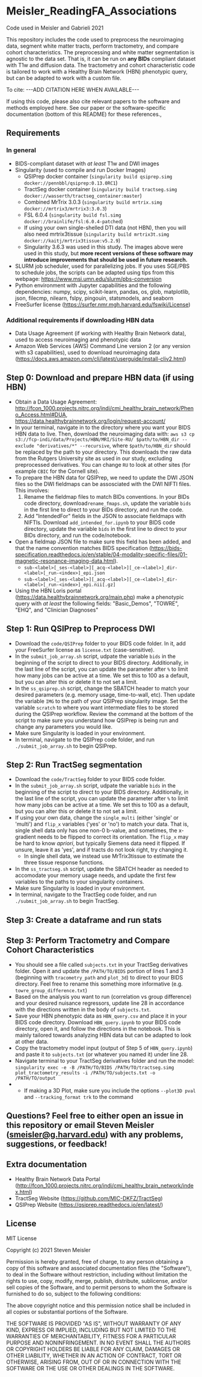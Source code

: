 # Meisler_ReadingFA_Associations
Code used in Meisler and Gabrieli 2021

This repository includes the code used to preprocess the neuroimaging data, segment white matter tracts, perform tractometry, and compare cohort characteristics. The preprocessing and white matter segmentation is agnostic to the data set. That is, it can be run on **any BIDs** compliant dataset with T1w and diffusion data. The tractometry and cohort characteristic code is tailored to work with a Healthy Brain Network (HBN) phenotypic query, but can be adapted to work with a custom file.

To cite:
---ADD CITATION HERE WHEN AVAILABLE---

If using this code, please also cite relevant papers to the software and methods employed here. See our paper or the software-specific documentation (bottom of this README) for these references.,

## Requirements
### In general
- BIDS-compliant dataset with _at least_ T1w and DWI images
- Singularity (used to compile and run Docker Images)
  - QSIPrep docker container (`singularity build qsiprep.simg docker://pennbbl/qsiprep:0.13.0RC1`)
  - TractSeg docker container (`singularity build tractseg.simg docker://wasserth/tractseg_container:master`)
  - Combined MrTrix 3.0.3  (`singularity build mrtrix.simg docker://mrtrix3/mrtrix3:3.0.3`)
  - FSL 6.0.4 (`singularity build fsl.simg docker://brainlife/fsl:6.0.4-patched`)
  - If using your own single-shelled DTI data (not HBN), then you will also need mrtrix3tissue (`singularity build mrtrix3t.simg docker://kaitj/mrtrix3tissue:v5.2.9`)
  - Singularity 3.6.3 was used in this study. The images above were used in this study, but **more recent versions of these software may introduce improvements that should be used in future research.**
- SLURM job scheduler, used for parallelizing jobs. If you uses SGE/PBS to schedule jobs, the scripts can be adapted using tips from this webpage: https://www.msi.umn.edu/slurm/pbs-conversion
- Python environment with Jupyter capabilities and the following dependencies: numpy, scipy, scikit-learn, pandas, os, glob, matplotlib, json, filecmp, nilearn, fslpy, pingouin, statsmodels, and seaborn
- FreeSurfer license (https://surfer.nmr.mgh.harvard.edu/fswiki/License)
### Additional requirements if downloading HBN data
- Data Usage Agreement (if working with Healthy Brain Network data), used to access neuroimaging and phenotypic data
- Amazon Web Services (AWS) Command Line version 2 (or any version with s3 capabilities), used to download neuroimaging data (https://docs.aws.amazon.com/cli/latest/userguide/install-cliv2.html)

## Step 0: Download and prepare HBN data (if using HBN)
- Obtain a Data Usage Agreement: http://fcon_1000.projects.nitrc.org/indi/cmi_healthy_brain_network/Pheno_Access.html#DUA, https://data.healthybrainnetwork.org/login/request-account/
- In your terminal, navigate in to the directory where you want your BIDS HBN data to live. Then, download the neuroimaging data with: `aws s3 cp s3://fcp-indi/data/Projects/HBN/MRI/Site-RU/ $path/to/HBN_dir --exclude "derivatives/*" --recursive`, where  `$path/to/HBN_dir` should be replaced by the path to your directory. This downloads the raw data from the Rutgers University site as used in our study, excluding preprocessed derivatives. You can change `RU` to look at other sites (for example `CBIC` for the Cornell site).
- To prepare the HBN data for QSIPrep, we need to update the DWI JSON files so the DWI fieldmaps can be assosciated with the DWI NIFTI files. This involves:
  1) Rename the fieldmap files to match BIDs conventions. In your BIDs code directory, download`rename_fmaps.sh`, update the variable `bids` in the first line to direct to your BIDs directory, and run the code.
  2) Add "IntendedFor" fields in the JSON to associate fieldmaps with NIFTIs. Download `add_intended_for.ipynb` to your BIDS code directory, update the variable `bids` in the first line to direct to your BIDs directory, and run the code/notebook.
- Open a fieldmap JSON file to make sure this field has been added, and that the name convention matches BIDS specification (https://bids-specification.readthedocs.io/en/stable/04-modality-specific-files/01-magnetic-resonance-imaging-data.html).
  - `sub-<label>[_ses-<label>][_acq-<label>][_ce-<label>]_dir-<label>[_run-<index>]_epi.json`
  - `sub-<label>[_ses-<label>][_acq-<label>][_ce-<label>]_dir-<label>[_run-<index>]_epi.nii[.gz]`
- Using the HBN Loris portal (https://data.healthybrainnetwork.org/main.php) make a phenotypic query with _at least_ the following fields: "Basic_Demos", "TOWRE", "EHQ", and "Clinician Diagnoses"

## Step 1: Run QSIPrep to Preprocess DWI
- Download the `code/QSIPrep` folder to your BIDS code folder. In it, add your FreeSurfer license as `license.txt` (case-sensitive).
- In the `submit_job_array.sh` script, udpate the variable `bids` in the beginning of the script to direct to your BIDS directory. Additionally, in the last line of the script, you can update the parameter after `%` to limit how many jobs can be active at a time. We set this to 100 as a default, but you can alter this or delete it to not set a limit.
- In the `ss_qsiprep.sh` script, change the SBATCH header to match your desired parameters (e.g. memory usage, time-to-wall, etc). Then update the variable `IMG` to the path of your QSIPrep singularity image. Set the variable `scratch` to where you want intermediate files to be stored during the QSIPrep workflow. Review the command at the bottom of the script to make sure you understand how QSIPrep is being run and change any parameters you would like.
- Make sure Singularity is loaded in your environment.
- In terminal, navigate to the QSIPrep code folder, and run `./submit_job_array.sh` to begin QSIPrep.

## Step 2: Run TractSeg segmentation
- Download the `code/TractSeg` folder to your BIDS code folder.
- In the `submit_job_array.sh` script, udpate the variable `bids` in the beginning of the script to direct to your BIDS directory. Additionally, in the last line of the script, you can update the parameter after `%` to limit how many jobs can be active at a time. We set this to 100 as a default, but you can alter this or delete it to not set a limit.
- If using your own data, change the `single_multi` (either 'single' or 'multi') and `flip_x` variables ('yes' or 'no') to match your data. That is, single shell data only has one non-0 b-value, and sometimes, the x-gradient needs to be flipped to correct its orientation. The `flip_x` may be hard to know _apriori_, but typically Siemens data need it flipped. If unsure, leave it as 'yes', and if tracts do not look right, try changing it.
   - In single shell data, we instead use MrTrix3tissue to estimate the three tissue response functions.
- In the `ss_tractseg.sh` script, update the SBATCH header as needed to accomodate your memory usage needs, and update the first few variables to the paths to your singularity containers.
- Make sure Singularity is loaded in your environment.
- In terminal, navigate to the TractSeg code folder, and run `./submit_job_array.sh` to begin TractSeg.

## Step 3: Create a dataframe and run stats

## Step 3: Perform Tractometry and Compare Cohort Characteristics
- You should see a file called `subjects.txt` in your TractSeg derivatives folder. Open it and update the `/PATH/TO/BIDS` portion of lines 1 and 3 (beginning with `tracometry_path` and `plot_3d`) to direct to your BIDS directory. Feel free to rename this something more informative (e.g. `towre_group_difference.txt`)
- Based on the analysis you want to run (correlation vs group difference) and your desired nuisance regressors, update line 28 in accordance with the directions written in the body of `subjects.txt`.
- Save your HBN phenotypic data as `HBN_query.csv` and place it in your BIDS code directory. Download `HBN_query.ipynb` to your BIDS code directory, open it, and follow the directions in the notebook. This is mainly tailored towards analyzing HBN data but can be adapted to look at other data.
- Copy the tractometry model input (output of Step 5 of `HBN_query.ipynb`) and paste it to `subjects.txt` (or whatever you named it) under line 28.
- Navigate terminal to your TractSeg derivatives folder and run the model: `singularity exec -e -B /PATH/TO/BIDS /PATH/TO/tractseg.simg plot_tractometry_results -i /PATH/TO/subjects.txt -o /PATH/TO/output`
- - If making a 3D Plot, make sure you include the options `--plot3D pval` and  `--tracking_format trk` to the command

## Questions? Feel free to either open an issue in this repository or email Steven Meisler (smeisler@g.harvard.edu) with any problems, suggestions, or feedback!

## Extra documentation
- Healthy Brain Network Data Portal (http://fcon_1000.projects.nitrc.org/indi/cmi_healthy_brain_network/index.html)
- TractSeg Website (https://github.com/MIC-DKFZ/TractSeg)
- QSIPrep Website (https://qsiprep.readthedocs.io/en/latest/)

## License

MIT License

Copyright (c) 2021 Steven Meisler

Permission is hereby granted, free of charge, to any person obtaining a copy
of this software and associated documentation files (the "Software"), to deal
in the Software without restriction, including without limitation the rights
to use, copy, modify, merge, publish, distribute, sublicense, and/or sell
copies of the Software, and to permit persons to whom the Software is
furnished to do so, subject to the following conditions:

The above copyright notice and this permission notice shall be included in all
copies or substantial portions of the Software.

THE SOFTWARE IS PROVIDED "AS IS", WITHOUT WARRANTY OF ANY KIND, EXPRESS OR
IMPLIED, INCLUDING BUT NOT LIMITED TO THE WARRANTIES OF MERCHANTABILITY,
FITNESS FOR A PARTICULAR PURPOSE AND NONINFRINGEMENT. IN NO EVENT SHALL THE
AUTHORS OR COPYRIGHT HOLDERS BE LIABLE FOR ANY CLAIM, DAMAGES OR OTHER
LIABILITY, WHETHER IN AN ACTION OF CONTRACT, TORT OR OTHERWISE, ARISING FROM,
OUT OF OR IN CONNECTION WITH THE SOFTWARE OR THE USE OR OTHER DEALINGS IN THE
SOFTWARE.
